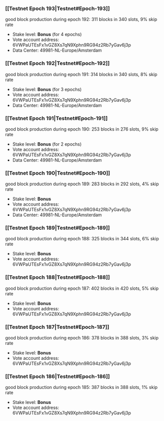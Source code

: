 ### [[Testnet Epoch 193|Testnet#Epoch-193]]
good block production during epoch 192: 311 blocks in 340 slots, 9% skip rate
* Stake level: **Bonus** (for 4 epochs)
* Vote account address: 6VWPaUTEsFx1vGZ8Xs7qN9Xphn9RG94z2Rb7yGav6j3p
* Data Center: 49981-NL-Europe/Amsterdam
### [[Testnet Epoch 192|Testnet#Epoch-192]]
good block production during epoch 191: 314 blocks in 340 slots, 8% skip rate
* Stake level: **Bonus** (for 3 epochs)
* Vote account address: 6VWPaUTEsFx1vGZ8Xs7qN9Xphn9RG94z2Rb7yGav6j3p
* Data Center: 49981-NL-Europe/Amsterdam
### [[Testnet Epoch 191|Testnet#Epoch-191]]
good block production during epoch 190: 253 blocks in 276 slots, 9% skip rate
* Stake level: **Bonus** (for 2 epochs)
* Vote account address: 6VWPaUTEsFx1vGZ8Xs7qN9Xphn9RG94z2Rb7yGav6j3p
* Data Center: 49981-NL-Europe/Amsterdam
### [[Testnet Epoch 190|Testnet#Epoch-190]]
good block production during epoch 189: 283 blocks in 292 slots, 4% skip rate
* Stake level: **Bonus**
* Vote account address: 6VWPaUTEsFx1vGZ8Xs7qN9Xphn9RG94z2Rb7yGav6j3p
* Data Center: 49981-NL-Europe/Amsterdam
### [[Testnet Epoch 189|Testnet#Epoch-189]]
good block production during epoch 188: 325 blocks in 344 slots, 6% skip rate
* Stake level: **Bonus**
* Vote account address: 6VWPaUTEsFx1vGZ8Xs7qN9Xphn9RG94z2Rb7yGav6j3p
### [[Testnet Epoch 188|Testnet#Epoch-188]]
good block production during epoch 187: 402 blocks in 420 slots, 5% skip rate
* Stake level: **Bonus**
* Vote account address: 6VWPaUTEsFx1vGZ8Xs7qN9Xphn9RG94z2Rb7yGav6j3p
### [[Testnet Epoch 187|Testnet#Epoch-187]]
good block production during epoch 186: 378 blocks in 388 slots, 3% skip rate
* Stake level: **Bonus**
* Vote account address: 6VWPaUTEsFx1vGZ8Xs7qN9Xphn9RG94z2Rb7yGav6j3p
### [[Testnet Epoch 186|Testnet#Epoch-186]]
good block production during epoch 185: 387 blocks in 388 slots, 1% skip rate
* Stake level: **Bonus**
* Vote account address: 6VWPaUTEsFx1vGZ8Xs7qN9Xphn9RG94z2Rb7yGav6j3p